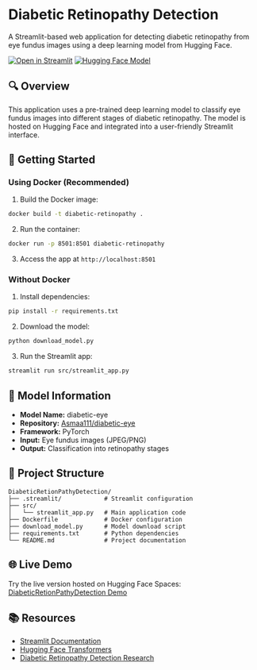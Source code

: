 
# Diabetic Retinopathy Detection


A Streamlit-based web application for detecting diabetic retinopathy from eye fundus images using a deep learning model from Hugging Face.

[![Open in Streamlit](https://static.streamlit.io/badges/streamlit_badge_black_white.svg)](https://huggingface.co/spaces/AsmaaElnagger/DiabeticRetionPathyDetection)
[![Hugging Face Model](https://img.shields.io/badge/%F0%9F%A4%97%20Hugging%20Face-Model-blue)](https://huggingface.co/Asmaa111/diabetic-eye)

## 🔍 Overview
This application uses a pre-trained deep learning model to classify eye fundus images into different stages of diabetic retinopathy. The model is hosted on Hugging Face and integrated into a user-friendly Streamlit interface.

## 🚀 Getting Started

### Using Docker (Recommended)
1. Build the Docker image:
```bash
docker build -t diabetic-retinopathy .
```

2. Run the container:
```bash
docker run -p 8501:8501 diabetic-retinopathy
```

3. Access the app at `http://localhost:8501`

### Without Docker
1. Install dependencies:
```bash
pip install -r requirements.txt
```

2. Download the model:
```bash
python download_model.py
```

3. Run the Streamlit app:
```bash
streamlit run src/streamlit_app.py
```

## 🧠 Model Information
- **Model Name:** diabetic-eye
- **Repository:** [Asmaa111/diabetic-eye](https://huggingface.co/Asmaa111/diabetic-eye)
- **Framework:** PyTorch
- **Input:** Eye fundus images (JPEG/PNG)
- **Output:** Classification into retinopathy stages

## 📂 Project Structure
```
DiabeticRetionPathyDetection/
├── .streamlit/            # Streamlit configuration
├── src/
│   └── streamlit_app.py   # Main application code
├── Dockerfile             # Docker configuration
├── download_model.py      # Model download script
├── requirements.txt       # Python dependencies
└── README.md              # Project documentation
```

## 🌐 Live Demo
Try the live version hosted on Hugging Face Spaces:  
[DiabeticRetionPathyDetection Demo](https://huggingface.co/spaces/AsmaaElnagger/DiabeticRetionPathyDetection)

## 📚 Resources
- [Streamlit Documentation](https://docs.streamlit.io)
- [Hugging Face Transformers](https://huggingface.co/docs/transformers/index)
- [Diabetic Retinopathy Detection Research](https://www.kaggle.com/c/diabetic-retinopathy-detection)
